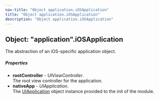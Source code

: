 ```yaml
---
nav-title: "Object application.iOSApplication"
title: "Object application.iOSApplication"
description: "Object application.iOSApplication"
---
```

## Object: "application".iOSApplication  
The abstraction of an iOS-specific application object.

##### Properties
 - **rootController** - _UIViewController_.    
  The root view controller for the application.
 - **nativeApp** - _UIApplication_.    
  The [UIApplication](https://developer.apple.com/library/ios/documentation/UIKit/Reference/UIApplication_Class/index.html) object instance provided to the init of the module.